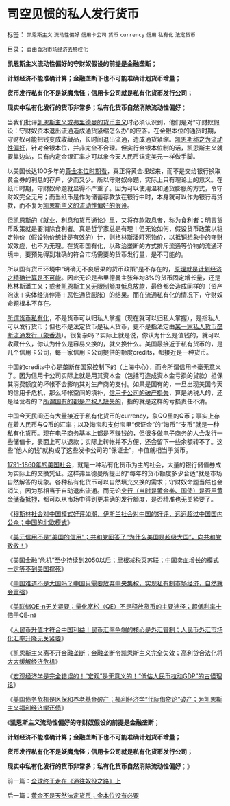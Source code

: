 # 司空见惯的私人发行货币

标签： `凯恩斯主义` `流动性偏好` `信用卡公司` `货币` `currency` `信用` `私有化` `法定货币` 

目录： `自由自治市场经济去特权化`

**凯恩斯主义流动性偏好的守财奴假设的前提是金融垄断；**

**计划经济不能准确计算；金融垄断下也不可能准确计划货币增量；**

**货币发行私有化不是妖魔鬼怪；信用卡公司就是私有化货币发行公司；**

**现实中私有化发行的货币非常多；私有化货币自然消除流动性偏好**；

当我们批评[凯恩斯主义或弗里德曼的货币主义](../../../2010/12/30/货币主义导致恶性通货膨胀和大萧条.md)时必须认识到，他们是对“守财奴假设：守财奴资本退出流通造成通货紧缩怎么办”的应答。在金银本位的通货时期，守财奴可能把钱变成收藏品，长时间退出流通，造成通货紧缩。[凯恩斯称之为流动性偏好](../../../2011/6/25/凯恩斯流动性偏好是正确的荒谬.md)，针对金银本位，并非完全不合理。但实行金银本位制的话，凯恩斯主义就要靠边站，只有内定金银汇率才可以象今天人民币锚定美元一样做手脚。

以美国长达100多年的[黄金本位时期看](../../../2011/1/3/黄金不能保值；金本位制造经济危机.md)，真正将黄金埋起来，而不是交给银行换取黄金券的利息的存户，少而又少。所以守财奴命题，实际上只有理论上的意义。在纸币时期，守财奴命题就显得不严重了。因为可以使用温和通货膨胀的方式，令守财奴完全无用；而当纸币是作为储蓄存款放在银行中时，本身就可以作为银行再贷款，而不复为[凯恩斯主义的流动性偏好的假设](../../../2011/6/25/博弈论和凯恩斯主义都是伪科学.md)。

但[凯恩斯的《就业，利息和货币通论》里](../../../2011/6/6/凯恩斯《通论》混淆了生产者和消费者角色.md)，又将存款取息者，称为食利者；明言货币政策就是要消除食利者。真是哲学家总是有理！但无论如何，假设货币政策以稳定物价（假设物价统计是有效的）计，[则格林斯潘盯死物价](../../../2011/1/20/富美国买生活品，穷中国买奢侈品.md)，以抵销想象中的守财奴效应，也不为无理。在货币国有化，以政治垄断的方式排斥流通等价物的流通环境中，要预先得到准确的符合市场需要的货币发行量，是不可能的。

所以国有货币环境中“明确无不良后果的货币政策”是不存在的，[原理就是计划经济之精确计算是不可能](../../../2010/3/9/衡量计划经济的指标是不存在的.md)。因此无论是弗里德曼主张年均3%的货币固定增长量，还是格林斯潘主义；[或者凯恩斯主义无限制额度低息放款](../../../2011/8/12/美联储QE-n都无关紧要.md)，最终都会造成同样的（资产泡沫＋实体经济停滞＋恶性通货膨胀）的结果。而在流通私有化的情况下，守财奴命题根本不存在。

[所谓货币私有化](../../../2010/12/30/货币就是税收；货币发行私有化；.md)，不是货币可以归私人掌握（现在就可以归私人掌握），是指私人可以发行货币；但也不是法定货币是私人货币，更不是指法定由[某一家私人货币垄断流通发行（象香港](../../../2011/1/3/联汇制或将覆灭中港整体经济.md)）。很复杂吗？实际上就是说，你认为什么是值钱的，就可以收藏什么，你认为什么是容易交换的，就交换什么。美国最接近于私有货币的，是几个信用卡公司，每一家信用卡公司提供的额度credits，都接近是一种货币。

中国的credits中心是垄断在国家控制下的（上海中心），而令所谓信用卡毫无意义了。因为信用卡公司实际上就是用其资本金（包括可造成资本金亏损的贷款）担保其消费额度的坏帐不会影响其对生产商的支付。如果是国有的，一旦出现美国今天的信用卡危机，那么坏帐空间的填补，[信用卡公司的破产损失](../../../2011/3/12/投机的价值和亏损的意义.md)，算是纳税人的，还是经营者的？[所谓国有的都是产权人缺失的](../../../2010/2/12/国企产权改革的两个步骤.md)，指的就是这样的亏损责任不清。

中国今天民间还有大量接近于私有化货币的currency，象QQ里的Q币；事实上存在着人民币与Q币的汇率；以及淘宝和支付宝里“保证金”的“淘币”“支币”就是一种私有化货币。[现在电子商务基本上都是不赚钱的](../../../2011/7/1/A股合理的市盈率应是无限高.md)，但很多做电子商务的人会发行一些储值卡，表面上可以退款；实际上转帐并不方便，还会留下一些余额转不了。这些“他人的钱”就构成了这些发卡公司的“保证金”，卡值就相当于货币。

[1791-1860年的美国社会](../../../2011/5/11/美国早期银行，财税，货币和“假钞”.md)，就是一种私有化货币为主的社会，大量的银行储值券成为实际上的交换凭证。这样弗里德曼所提出的“每年的货币额度多少合适”就是市场自然解答的现象。各种私有化货币可以自然填充交换的需求；守财奴命题当然也会消失，因为那相当于自动退出流通。而无论[央行（当时是黄金券、国债）是否用黄金储备抵押](../../../2008/12/10/为什么货币天生是黄金.md)，都可以从市场中得到更准确的发行额度，是否精准也无关紧要了。

《[穆斯林社会对中国模式好评如潮，伊斯兰社会对中国的好评，远远超过中国国内公众；中国的北欧模式](../../../2011/8/11/穆斯林社会对中国模式好评如潮.md)》

《[美元信用不是“美国的信用”；共和党回答了“为什么美国是超级大国”，向共和党致敬！](../../../2011/8/11/美元信用非美国信用；向共和党致敬！.md)》

《[美国金融“危机”至少持续到2050以后；里根减税灭苏联；中国卖血增长的模式一定等不到美国撑死](../../../2011/8/12/里根减税灭苏联.md)》

《[中国难道不是大国吗？中国只需要放弃中央集权，实现私有制市场经济，自然就会富强](../../../2011/8/12/中国不是大国吗？.md)》

《[美联储QE-n无关紧要；量化宽松（QE）不是释放货币的主要途径；超低利率十倍于QE-n](../../../2011/8/12/美联储QE-n都无关紧要.md)》

《[人民币升值才符合中国利益！民币汇率争端的核心是外汇管制；人民币外汇市场化汇率升降无关紧要](../../../2011/8/12/只有人民币升值才符合中国利益！.md)》

《[凯恩斯主义离不开金融垄断；金融垄断令凯恩斯主义完全失效；高利贷合法化将大大缓解经济危机](../../../2011/8/13/高利贷救世界；金融垄断是命门.md)》

《[宏观经济学是完全错误的！“宏观”是无意义的！“低估人民币拉动GDP”的古怪理论](../../../2011/8/13/宏观经济学完全错误！“宏观”毫无意义!.md)》

《[美国债务危机是医保和养老基金破产；福利经济学“代际借贷论”破产；为凯恩斯主义福利经济学还债](../../../2011/8/23/经济危机中的股市不应关注央行利率.md)》

《**凯恩斯主义流动性偏好的守财奴假设的前提是金融垄断；**

**计划经济不能准确计算；金融垄断下也不可能准确计划货币增量；**

**货币发行私有化不是妖魔鬼怪；信用卡公司就是私有化货币发行公司；**

**现实中私有化发行的货币非常多；私有化货币自然消除流动性偏好**；》

前一篇：[全球终于走在《通往奴役之路》上](../../../2011/8/23/全球终于走在《通往奴役之路》上.md)

后一篇：[黄金不是天然法定货币；金本位没有必要](../../../2011/8/23/黄金不是天然法定货币；金本位没有必要.md)